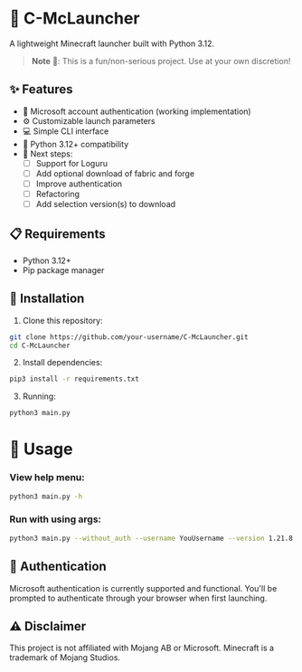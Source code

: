 # 🚀 C-McLauncher

A lightweight Minecraft launcher built with Python 3.12.

> **Note** 🎯: This is a fun/non-serious project. Use at your own discretion!

## ✨ Features
- 🔐 Microsoft account authentication (working implementation)
- ⚙️ Customizable launch parameters
- 💻 Simple CLI interface
- 🐍 Python 3.12+ compatibility
- 📣 Next steps:
    - [ ] Support for Loguru
    - [ ] Add optional download of fabric and forge
    - [ ] Improve authentication
    - [ ] Refactoring
    - [ ] Add selection version(s) to download

## 📋 Requirements
- Python 3.12+
- Pip package manager

## 🔧 Installation
1. Clone this repository:
```bash
git clone https://github.com/your-username/C-McLauncher.git
cd C-McLauncher
```
2. Install dependencies:
```bash
pip3 install -r requirements.txt
```
3. Running:
```bash
python3 main.py
```

# 🚀 Usage
### View help menu:
```bash
python3 main.py -h
```

### Run with using args:
```bash
python3 main.py --without_auth --username YouUsername --version 1.21.8
```

## 🔑 Authentication
Microsoft authentication is currently supported and functional. You'll be prompted to authenticate through your browser when first launching.

## ⚠️ Disclaimer
This project is not affiliated with Mojang AB or Microsoft. Minecraft is a trademark of Mojang Studios.